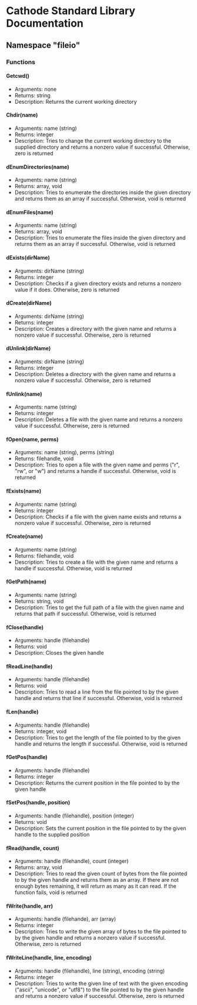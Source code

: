 # Cathode Standard Library Documentation

## Namespace "fileio"

### Functions

#### Getcwd()

*	Arguments: none
*	Returns: string
*	Description: Returns the current working directory

#### Chdir(name)

*	Arguments: name (string)
*	Returns: integer
*	Description: Tries to change the current working directory to the supplied directory and returns a nonzero value if successful. Otherwise, zero is returned

#### dEnumDirectories(name)

*	Arguments: name (string)
*	Returns: array, void
*	Description: Tries to enumerate the directories inside the given directory and returns them as an array if successful. Otherwise, void is returned

#### dEnumFiles(name)

*	Arguments: name (string)
*	Returns: array, void
*	Description: Tries to enumerate the files inside the given directory and returns them as an array if successful. Otherwise, void is returned

#### dExists(dirName)

*	Arguments: dirName (string)
*	Returns: integer
*	Description: Checks if a given directory exists and returns a nonzero value if it does. Otherwise, zero is returned

#### dCreate(dirName)

*	Arguments: dirName (string)
*	Returns: integer
*	Description: Creates a directory with the given name and returns a nonzero value if successful. Otherwise, zero is returned

#### dUnlink(dirName)

*	Arguments: dirName (string)
*	Returns: integer
*	Description: Deletes a directory with the given name and returns a nonzero value if successful. Otherwise, zero is returned

#### fUnlink(name)

*	Arguments: name (string)
*	Returns: integer
*	Description: Deletes a file with the given name and returns a nonzero value if successful. Otherwise, zero is returned

#### fOpen(name, perms)

*	Arguments: name (string), perms (string)
*	Returns: filehandle, void
*	Description: Tries to open a file with the given name and perms ("r", "rw", or "w") and returns a handle if successful. Otherwise, void is returned

#### fExists(name)

*	Arguments: name (string)
*	Returns: integer
*	Description: Checks if a file with the given name exists and returns a nonzero value if successful. Otherwise, zero is returned

#### fCreate(name)

*	Arguments: name (string)
*	Returns: filehandle, void
*	Description: Tries to create a file with the given name and returns a handle if successful. Otherwise, void is returned

#### fGetPath(name)

*	Arguments: name (string)
*	Returns: string, void
*	Description: Tries to get the full path of a file with the given name and returns that path if successful. Otherwise, void is returned

#### fClose(handle)

*	Arguments: handle (filehandle)
*	Returns: void
*	Description: Closes the given handle

#### fReadLine(handle)

*	Arguments: handle (filehandle)
*	Returns: void
*	Description: Tries to read a line from the file pointed to by the given handle and returns that line if successful. Otherwise, void is returned

#### fLen(handle)

*	Arguments: handle (filehandle)
*	Returns: integer, void
*	Description: Tries to get the length of the file pointed to by the given handle and returns the length if successful. Otherwise, void is returned

#### fGetPos(handle)

*	Arguments: handle (filehandle)
*	Returns: integer
*	Description: Returns the current position in the file pointed to by the given handle

#### fSetPos(handle, position)

*	Arguments: handle (filehandle), position (integer)
*	Returns: void
*	Description: Sets the current position in the file pointed to by the given handle to the supplied position

#### fRead(handle, count)

*	Arguments: handle (filehandle), count (integer)
*	Returns: array, void
*	Description: Tries to read the given count of bytes from the file pointed to by the given handle and returns them as an array. If there are not enough bytes remaining, it will return as many as it can read. If the function fails, void is returned

#### fWrite(handle, arr)

*	Arguments: handle (filehande), arr (array)
*	Returns: integer
*	Description: Tries to write the given array of bytes to the file pointed to by the given handle and returns a nonzero value if successful. Otherwise, zero is returned

#### fWriteLine(handle, line, encoding)

*	Arguments: handle (filehandle), line (string), encoding (string)
*	Returns: integer
*	Description: Tries to write the given line of text with the given encoding ("ascii", "unicode", or "utf8") to the file pointed to by the given handle and returns a nonzero value if successful. Otherwise, zero is returned